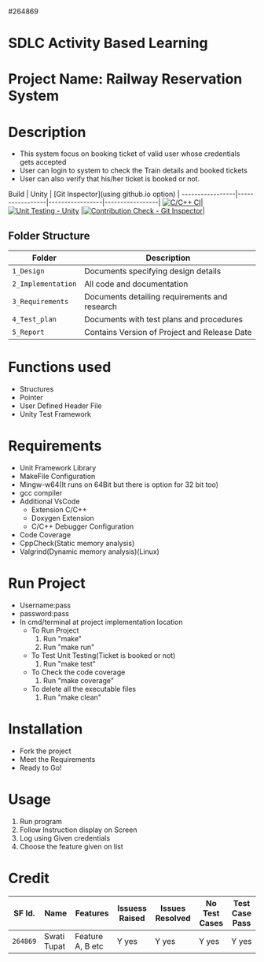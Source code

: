 
#264869
# SDLC Activity Based Learning
# Project Name: Railway Reservation System

# Description
* This system focus on booking ticket of valid user whose credentials gets accepted
* User can login to system to check the Train details and booked tickets
* User can also verify that his/her ticket is booked or not.



Build | Unity | [Git Inspector](using github.io option) |
-----------------|-----------------|-----------------|-----------------|
[![C/C++ CI](https://github.com/swati-tupat/LTTS_Project/actions/workflows/c-cpp.yml/badge.svg)](https://github.com/swati-tupat/LTTS_Project/actions/workflows/c-cpp.yml)| [![Unit Testing - Unity](https://github.com/swati-tupat/LTTS_Project/actions/workflows/Unit-Testing.yml/badge.svg)](https://github.com/swati-tupat/LTTS_Project/actions/workflows/Unit-Testing.yml)
 |[![Contribution Check - Git Inspector](https://github.com/shashanparekh/stepin_project/actions/workflows/Git_Inspector.yml/badge.svg)](https://github.com/shashanparekh/stepin_project/actions/workflows/Git_Inspector.yml)|
 
 
## Folder Structure
Folder             | Description
-------------------| -----------------------------------------
`1_Design`         | Documents specifying design details
`2_Implementation` | All code and documentation
`3_Requirements`   | Documents detailing requirements and research
`4_Test_plan`      | Documents with test plans and procedures
`5_Report`         | Contains Version of Project and Release Date

# Functions used
* Structures
* Pointer
* User Defined Header File
* Unity Test Framework


# Requirements
* Unit Framework Library
* MakeFile Configuration
* Mingw-w64(It runs on 64Bit but there is option for 32 bit too)
* gcc compiler
* Additional VsCode
  * Extension C/C++ 
  * Doxygen Extension
  * C/C++ Debugger Configuration
* Code Coverage
* CppCheck(Static memory analysis)
* Valgrind(Dynamic memory analysis)(Linux)

# Run Project
* Username:pass
* password:pass
* In cmd/terminal at project implementation location
	* To Run Project
		1. Run "make"
		2. Run "make run"
	* To Test Unit Testing(Ticket is booked or not)
		1. Run "make test"
	* To Check the code coverage
		1. Run "make coverage"
	* To delete all the executable files
		1. Run "make clean"


# Installation
* Fork the project
* Meet the Requirements
* Ready to Go!

# Usage
1. Run program
2. Follow Instruction display on Screen
3. Log using Given credentials
4. Choose the feature given on list

# Credit

SF Id. |  Name   |    Features    | Issuess Raised |Issues Resolved|No Test Cases|Test Case Pass
-------|---------|----------------|----------------|---------------|-------------|--------------
`264869` | Swati Tupat  | Feature A, B etc    | Y yes     | Y yes   |Y yes   |Y yes     

